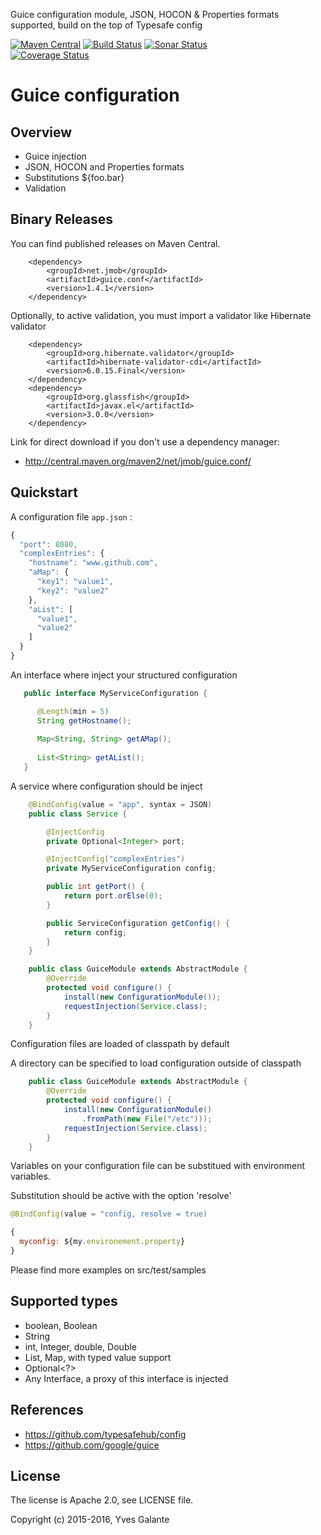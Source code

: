 Guice configuration module, JSON, HOCON & Properties formats supported, build on the top of Typesafe config

[![Maven Central](https://maven-badges.herokuapp.com/maven-central/net.jmob/guice.conf/badge.svg)](https://maven-badges.herokuapp.com/maven-central/net.jmob/guice.conf)
[![Build Status](https://travis-ci.org/yyvess/Guice-configuration.svg?branch=master)](https://travis-ci.org/yyvess/Guice-configuration)
[![Sonar Status](https://sonarcloud.io/api/project_badges/measure?project=net.jmob%3Aguice.conf&metric=alert_status)](https://sonarcloud.io/dashboard?id=net.jmob%3Aguice.conf)                     
[![Coverage Status](https://coveralls.io/repos/github/yyvess/Guice-configuration/badge.svg?branch=master)](https://coveralls.io/github/yyvess/Guice-configuration?branch=master)

Guice configuration
======

## Overview

- Guice injection 
- JSON, HOCON and Properties formats
- Substitutions ${foo.bar}
- Validation

## Binary Releases

You can find published releases on Maven Central.

		<dependency>
			<groupId>net.jmob</groupId>
			<artifactId>guice.conf</artifactId>
			<version>1.4.1</version>
		</dependency>
		
Optionally, to active validation, you must import a validator like Hibernate validator
		
        <dependency>
            <groupId>org.hibernate.validator</groupId>
            <artifactId>hibernate-validator-cdi</artifactId>
            <version>6.0.15.Final</version>
        </dependency>
        <dependency>
            <groupId>org.glassfish</groupId>
            <artifactId>javax.el</artifactId>
            <version>3.0.0</version>
        </dependency>

Link for direct download if you don't use a dependency manager:

 - http://central.maven.org/maven2/net/jmob/guice.conf/
 
 
## Quickstart

A configuration file `app.json` :

```javascript
{
  "port": 8080,
  "complexEntries": {
    "hostname": "www.github.com",
    "aMap": {
      "key1": "value1",
      "key2": "value2"
    },
    "aList": [
      "value1",
      "value2"
    ]
  }
}
```

An interface where inject your structured configuration

```java  
   public interface MyServiceConfiguration {

      @Length(min = 5)
      String getHostname();
    
      Map<String, String> getAMap();
    
      List<String> getAList();
   }
```

A service where configuration should be inject
```java  
    @BindConfig(value = "app", syntax = JSON)
    public class Service {

        @InjectConfig
        private Optional<Integer> port;

        @InjectConfig("complexEntries")
        private MyServiceConfiguration config;

        public int getPort() {
            return port.orElse(0);
        }

        public ServiceConfiguration getConfig() {
            return config;
        }
    }
```

```java  
    public class GuiceModule extends AbstractModule {
        @Override
        protected void configure() {
            install(new ConfigurationModule());
            requestInjection(Service.class);
        }
    }
```

Configuration files are loaded of classpath by default

A directory can be specified to load configuration outside of classpath

```java  
    public class GuiceModule extends AbstractModule {
        @Override
        protected void configure() {
            install(new ConfigurationModule()
                .fromPath(new File("/etc")));
            requestInjection(Service.class);
        }
    }
```


Variables on your configuration file can be substitued with environment variables.

Substitution should be active with the option 'resolve'

```java  
@BindConfig(value = "config, resolve = true)
```

```javascript
{
  myconfig: ${my.environement.property}
}
```


Please find more examples on src/test/samples

## Supported types

- boolean, Boolean
- String
- int, Integer, double, Double
- List<?>, Map<?>, with typed value support
- Optional<?>
- Any Interface, a proxy of this interface is injected

## References

- https://github.com/typesafehub/config
- https://github.com/google/guice

## License

The license is Apache 2.0, see LICENSE file.

Copyright (c) 2015-2016, Yves Galante

